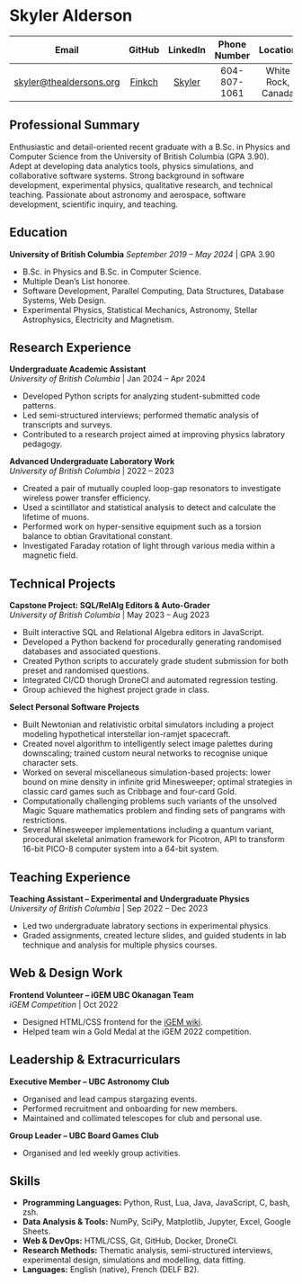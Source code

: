 # Skyler Alderson

| Email                                                     | GitHub                              | LinkedIn                                                         | Phone Number       | Location
|:---------------------------:                              | :----------:                        | :------------:                                                   | :----------------: | :------------------:
| [skyler@thealdersons.org](mailto:skyler@thealdersons.org) | [Finkch](https://github.com/Finkch) | [Skyler](https://www.linkedin.com/in/skyler-alderson-b91a2a30b/) | 604-807-1061       | White Rock, Canada


## Professional Summary

Enthusiastic and detail-oriented recent graduate with a B.Sc. in Physics and Computer Science from the University of British Columbia (GPA 3.90). Adept at developing data analytics tools, physics simulations, and collaborative software systems. Strong background in software development, experimental physics, qualitative research, and technical teaching. Passionate about astronomy and aerospace, software development, scientific inquiry, and teaching.


## Education

**University of British Columbia**
*September 2019 – May 2024* | GPA 3.90  

* B.Sc. in Physics and B.Sc. in Computer Science.
* Multiple Dean’s List honoree.
* Software Development, Parallel Computing, Data Structures, Database Systems, Web Design.
* Experimental Physics, Statistical Mechanics, Astronomy, Stellar Astrophysics, Electricity and Magnetism.  


## Research Experience

**Undergraduate Academic Assistant**  
*University of British Columbia* | Jan 2024 – Apr 2024  

* Developed Python scripts for analyzing student-submitted code patterns.
* Led semi-structured interviews; performed thematic analysis of transcripts and surveys.
* Contributed to a research project aimed at improving physics labratory pedagogy.  


**Advanced Undergraduate Laboratory Work**  
*University of British Columbia* | 2022 – 2023  

* Created a pair of mutually coupled loop-gap resonators to investigate wireless power transfer efficiency.
* Used a scintillator and statistical analysis to detect and calculate the lifetime of muons.
* Performed work on hyper-sensitive equipment such as a torsion balance to obtian Gravitational constant.
* Investigated Faraday rotation of light through various media within a magnetic field.  

## Technical Projects

**Capstone Project: SQL/RelAlg Editors & Auto-Grader**  
*University of British Columbia* | May 2023 – Aug 2023  

* Built interactive SQL and Relational Algebra editors in JavaScript.
* Developed a Python backend for procedurally generating randomised databases and associated questions.
* Created Python scripts to accurately grade student submission for both preset and randomised questions.
* Integrated CI/CD thorugh DroneCI and automated regression testing.
* Group achieved the highest project grade in class.  


**Select Personal Software Projects**

* Built Newtonian and relativistic orbital simulators including a project modeling hypothetical interstellar ion-ramjet spacecraft.
* Created novel algorithm to intelligently select image palettes during downscaling; trained custom neural networks to recognise unique character sets.
* Worked on several miscellaneous simulation-based projects: lower bound on mine density in infinite grid Minesweeper; optimal strategies in classic card games such as Cribbage and four-card Gold.
* Computationally challenging problems such variants of the unsolved Magic Square mathematics problem and finding sets of pangrams with restrictions.
* Several Minesweeper implementations including a quantum variant, procedural skeletal animation framework for Picotron, API to transform 16-bit PICO-8 computer system into a 64-bit system.  


## Teaching Experience

**Teaching Assistant – Experimental and Undergraduate Physics**  
*University of British Columbia* | Sep 2022 – Dec 2023  

* Led two undergraduate labratory sections in experimental physics.
* Graded assignments, created lecture slides, and guided students in lab technique and analysis for multiple physics courses.  


## Web & Design Work

**Frontend Volunteer – iGEM UBC Okanagan Team**  
*iGEM Competition* | Oct 2022

* Designed HTML/CSS frontend for the [iGEM wiki](https://2022.igem.wiki/ubc-okanagan/).
* Helped team win a Gold Medal at the iGEM 2022 competition.


## Leadership & Extracurriculars

**Executive Member – UBC Astronomy Club**  
* Organised and lead campus stargazing events.
* Performed recruitment and onboarding for new members.
* Maintained and collimated telescopes for club and personal use.  

**Group Leader – UBC Board Games Club**
* Organised and led weekly group activities.  


## Skills

* **Programming Languages:** Python, Rust, Lua, Java, JavaScript, C, bash, zsh.
* **Data Analysis & Tools:** NumPy, SciPy, Matplotlib, Jupyter, Excel, Google Sheets.
* **Web & DevOps:** HTML/CSS, Git, GitHub, Docker, DroneCI.
* **Research Methods:** Thematic analysis, semi-structured interviews, experimental design, simulations and modelling, data fitting.
* **Languages:** English (native), French (DELF B2).
